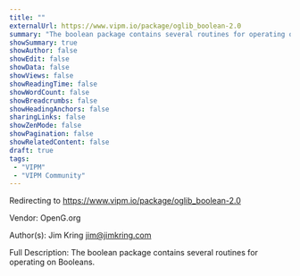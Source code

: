 ```yaml
---
title: ""
externalUrl: https://www.vipm.io/package/oglib_boolean-2.0
summary: "The boolean package contains several routines for operating on Booleans.."
showSummary: true
showAuthor: false
showEdit: false
showData: false
showViews: false
showReadingTime: false
showWordCount: false
showBreadcrumbs: false
showHeadingAnchors: false
sharingLinks: false
showZenMode: false
showPagination: false
showRelatedContent: false
draft: true
tags:
 - "VIPM"
 - "VIPM Community"
---
```


Redirecting to https://www.vipm.io/package/oglib_boolean-2.0

Vendor: OpenG.org

Author(s): Jim Kring <jim@jimkring.com>
 
Full Description:
The boolean package contains several routines for operating on Booleans.